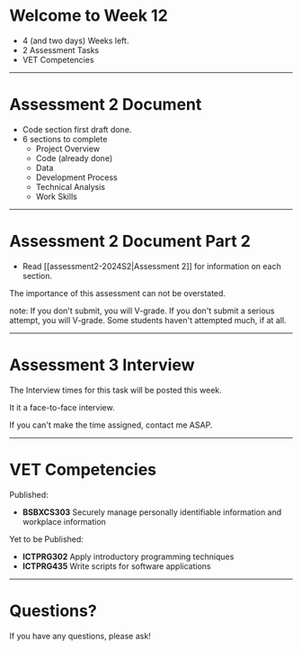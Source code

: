 # Welcome to Week 12

- 4 (and two days) Weeks left.
- 2 Assessment Tasks
- VET Competencies


---
# Assessment 2 Document

- Code section first draft done.
- 6 sections to complete
	- Project Overview
	- Code (already done)
	- Data
	- Development Process
	- Technical Analysis
	- Work Skills

---
# Assessment 2 Document Part 2

- Read [[assessment2-2024S2|Assessment 2]] for information on each section.


The importance of this assessment can not be overstated.

note:
If you don't submit, you will V-grade.
If you don't submit a serious attempt, you will V-grade. 
Some students haven't attempted much, if at all.

---

# Assessment 3 Interview

The Interview times for this task will be posted this week.

It it a face-to-face interview.

If you can't make the time assigned, contact me ASAP.


---


# VET Competencies

Published:
- **BSBXCS303** Securely manage personally identifiable information and workplace information

Yet to be Published:
- **ICTPRG302**	Apply introductory programming techniques
- **ICTPRG435**	Write scripts for software applications


---

# Questions?

If you have any questions, please ask!